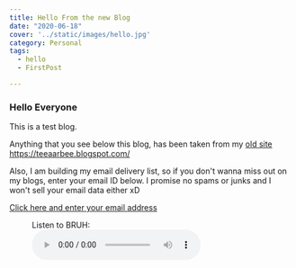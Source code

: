 ```yaml
---
title: Hello From the new Blog
date: "2020-06-18"
cover: '../static/images/hello.jpg'
category: Personal
tags:
  - hello
  - FirstPost

---
```


### Hello Everyone

This is a test blog.

Anything that you see below this blog, has been taken from my [old site](https://teeaarbee.blogspot.com/)
https://teeaarbee.blogspot.com/

Also, I am building my email delivery list, so if you don't wanna miss out on my blogs, enter your email ID below. I promise no spams or junks and I won't sell your email data either xD

[Click here and enter your email address](https://www.teeaarbee.com/#blog)

 
<figure>
    <figcaption>Listen to BRUH:</figcaption>
    <audio
        controls
        src="https://www38.zippyshare.com/d/ycyBn9w6/988/BruhSoundEffect%232.mp3">
            Your browser does not support the
            <code>audio</code> element.
    </audio>
</figure>

 